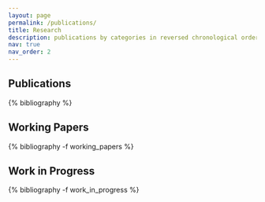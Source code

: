 ```yaml
---
layout: page
permalink: /publications/
title: Research
description: publications by categories in reversed chronological order. generated by jekyll-scholar.
nav: true
nav_order: 2
---
```


<!-- _pages/publications.md -->
<div class="publications">

<h2>Publications</h2>
{% bibliography %}

<br>

<h2>Working Papers</h2>
{% bibliography -f working_papers %}

<br>

<h2>Work in Progress</h2>
{% bibliography -f work_in_progress %}

<br>

</div>
